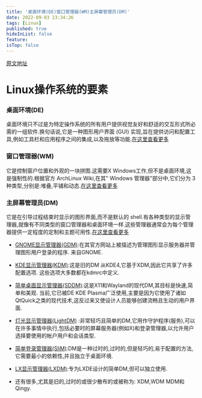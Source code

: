 ```yaml
---
title: '桌面环境(DE)窗口管理器(WM)主屏幕管理员(DM)'
date: 2022-09-03 23:34:26
tags: [Linux]
published: true
hideInList: false
feature: 
isTop: false
---
```


[原文地址](https://blog.desdelinux.net/display-manager-gestores-inicio-sesion-linux/)

# Linux操作系统的要素

### 桌面环境(DE)

桌面环境只不过是为特定操作系统的所有用户提供视觉友好和舒适的交互形式所必需的一组软件.换句话说,它是一种图形用户界面 (GUI) 实现,旨在提供访问和配置工具,例如工具栏和应用程序之间的集成,以及拖放等功能.[在这里查看更多](https://blog.desdelinux.net/gnome-que-es-instalacion-debian10-mxlinux19/)

### 窗口管理器(WM)
它是控制窗户位置和外观的一块拼图.这需要X Windows工作,但不是桌面环境,这是强制性的.根据官方 ArchLinux Wiki,在其" Windows 管理器"部分中,它们分为 3 种类型,分别是:堆叠,平铺和动态.[在这里查看更多](https://blog.desdelinux.net/gestores-ventanas-interfaces-graficas-usuario-gnu-linux/)

### 主屏幕管理员(DM)

它是在引导过程结束时显示的图形界面,而不是默认的 shell.有各种类型的显示管理器,就像有不同类型的窗口管理器和桌面环境一样.这些管理器通常会为每个管理器提供一定程度的定制和主题可用性.[在这里查看更多](https://wiki.archlinux.org/index.php/Display_manager_(Espa%C3%B1ol))

+ [GNOME显示管理器(GDM)](https://wiki.gnome.org/Projects/GDM):在其官方网站上被描述为管理图形显示服务器并管理图形用户登录的程序. 来自GNOME.

+ [KDE显示管理器(KDM)](https://es.wikipedia.org/wiki/KDE_Display_Manager):这是旧的DM 从KDE4,它基于XDM,因此它共享了许多配置选项. 这些选项大多数都在kdmrc中定义.

+ [简单桌面显示管理器(SDDM)](https://github.com/sddm/sddm):这是X11和Wayland的现代DM,其目标是快速,简单和美观. 当前,它已被DE KDE Plasma广泛使用,主要是因为它使用了诸如QtQuick之类的现代技术,这反过来又使设计人员能够创建流畅且生动的用户界面.

+ [灯光显示管理器(LightDM)](https://github.com/canonical/lightdm) :非常轻巧且简单的DM,它用作守护程序(服务),可以在许多事情中执行,包括必要时的屏幕服务器(例如X)和登录管理器,以允许用户选择要使用的帐户用户和会话类型.

+ [简单登录管理器(SliM)](https://github.com/iwamatsu/slim):DM是一种过时的,过时的,但是轻巧的,易于配置的方法,它需要最小的依赖性,并且独立于桌面环境.

+ [LX显示管理器(LXDM)](https://sourceforge.net/projects/lxdm/):专为LXDE设计的简单DM,但可以独立使用.

+ 还有很多,尤其是旧的,过时的或很少散布的或被称为: XDM,WDM MDM和Qingy.
